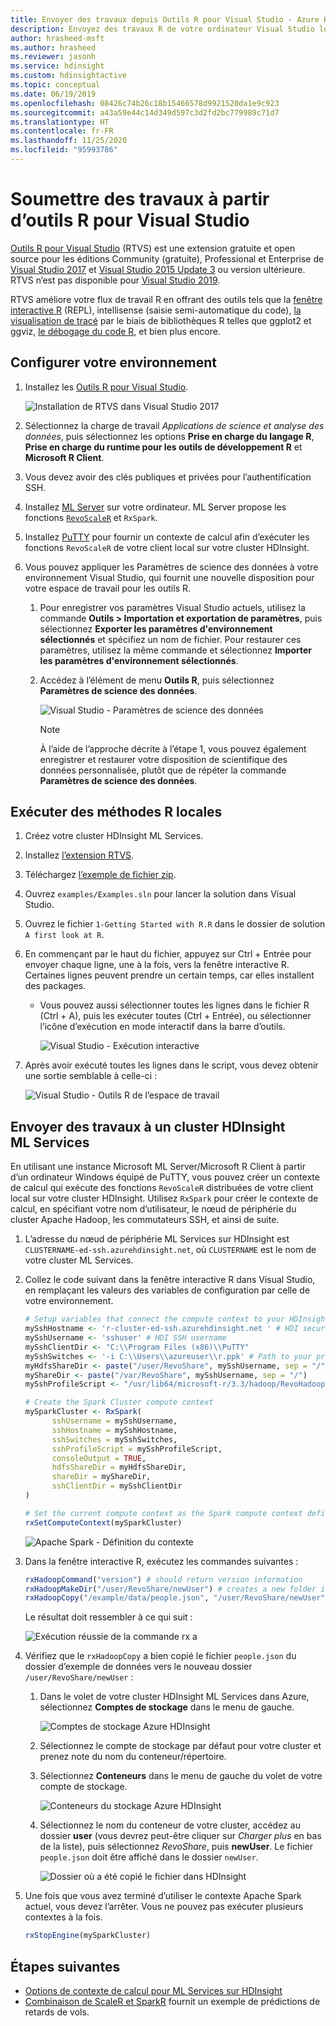 ```yaml
---
title: Envoyer des travaux depuis Outils R pour Visual Studio - Azure HDInsight
description: Envoyez des travaux R de votre ordinateur Visual Studio local vers un cluster HDInsight.
author: hrasheed-msft
ms.author: hrasheed
ms.reviewer: jasonh
ms.service: hdinsight
ms.custom: hdinsightactive
ms.topic: conceptual
ms.date: 06/19/2019
ms.openlocfilehash: 08426c74b26c18b15466578d9921520da1e9c923
ms.sourcegitcommit: a43a59e44c14d349d597c3d2fd2bc779989c71d7
ms.translationtype: HT
ms.contentlocale: fr-FR
ms.lasthandoff: 11/25/2020
ms.locfileid: "95993786"
---
```

# <a name="submit-jobs-from-r-tools-for-visual-studio"></a>Soumettre des travaux à partir d’outils R pour Visual Studio

[Outils R pour Visual Studio](https://marketplace.visualstudio.com/items?itemName=MikhailArkhipov007.RTVS2019) (RTVS) est une extension gratuite et open source pour les éditions Community (gratuite), Professional et Enterprise de [Visual Studio 2017](https://www.visualstudio.com/downloads/) et [Visual Studio 2015 Update 3](https://go.microsoft.com/fwlink/?LinkId=691129) ou version ultérieure. RTVS n’est pas disponible pour [Visual Studio 2019](/visualstudio/porting/port-migrate-and-upgrade-visual-studio-projects?preserve-view=true&view=vs-2019).

RTVS améliore votre flux de travail R en offrant des outils tels que la [fenêtre interactive R](/visualstudio/rtvs/interactive-repl) (REPL), intellisense (saisie semi-automatique du code), [la visualisation de tracé](/visualstudio/rtvs/visualizing-data) par le biais de bibliothèques R telles que ggplot2 et ggviz, [le débogage du code R](/visualstudio/rtvs/debugging), et bien plus encore.

## <a name="set-up-your-environment"></a>Configurer votre environnement

1. Installez les [Outils R pour Visual Studio](/visualstudio/rtvs/installing-r-tools-for-visual-studio).

    ![Installation de RTVS dans Visual Studio 2017](./media/r-server-submit-jobs-r-tools-vs/install-r-tools-for-vs.png)

2. Sélectionnez la charge de travail *Applications de science et analyse des données*, puis sélectionnez les options **Prise en charge du langage R**, **Prise en charge du runtime pour les outils de développement R** et **Microsoft R Client**.

3. Vous devez avoir des clés publiques et privées pour l’authentification SSH.
   <!-- {TODO tbd, no such file yet}[use SSH with HDInsight](hdinsight-hadoop-linux-use-ssh-windows.md) -->

4. Installez [ML Server](/previous-versions/machine-learning-server/install/r-server-install-windows) sur votre ordinateur. ML Server propose les fonctions [`RevoScaleR`](/machine-learning-server/r-reference/revoscaler/revoscaler) et `RxSpark`.

5. Installez [PuTTY](https://www.putty.org/) pour fournir un contexte de calcul afin d’exécuter les fonctions `RevoScaleR` de votre client local sur votre cluster HDInsight.

6. Vous pouvez appliquer les Paramètres de science des données à votre environnement Visual Studio, qui fournit une nouvelle disposition pour votre espace de travail pour les outils R.
   1. Pour enregistrer vos paramètres Visual Studio actuels, utilisez la commande **Outils > Importation et exportation de paramètres**, puis sélectionnez **Exporter les paramètres d'environnement sélectionnés** et spécifiez un nom de fichier. Pour restaurer ces paramètres, utilisez la même commande et sélectionnez **Importer les paramètres d'environnement sélectionnés**.

   2. Accédez à l’élément de menu **Outils R**, puis sélectionnez **Paramètres de science des données**.

       ![Visual Studio - Paramètres de science des données](./media/r-server-submit-jobs-r-tools-vs/data-science-settings.png)

      > [!NOTE]  
      > À l’aide de l’approche décrite à l’étape 1, vous pouvez également enregistrer et restaurer votre disposition de scientifique des données personnalisée, plutôt que de répéter la commande **Paramètres de science des données**.

## <a name="execute-local-r-methods"></a>Exécuter des méthodes R locales

1. Créez votre cluster HDInsight ML Services.
2. Installez [l’extension RTVS](/visualstudio/rtvs/installation).
3. Téléchargez [l’exemple de fichier zip](https://github.com/Microsoft/RTVS-docs/archive/master.zip).
4. Ouvrez `examples/Examples.sln` pour lancer la solution dans Visual Studio.
5. Ouvrez le fichier `1-Getting Started with R.R` dans le dossier de solution `A first look at R`.
6. En commençant par le haut du fichier, appuyez sur Ctrl + Entrée pour envoyer chaque ligne, une à la fois, vers la fenêtre interactive R. Certaines lignes peuvent prendre un certain temps, car elles installent des packages.
    * Vous pouvez aussi sélectionner toutes les lignes dans le fichier R (Ctrl + A), puis les exécuter toutes (Ctrl + Entrée), ou sélectionner l’icône d’exécution en mode interactif dans la barre d’outils.

        ![Visual Studio - Exécution interactive](./media/r-server-submit-jobs-r-tools-vs/execute-interactive1.png)

7. Après avoir exécuté toutes les lignes dans le script, vous devez obtenir une sortie semblable à celle-ci :

    ![Visual Studio - Outils R de l’espace de travail](./media/r-server-submit-jobs-r-tools-vs/visual-studio-workspace.png)

## <a name="submit-jobs-to-an-hdinsight-ml-services-cluster"></a>Envoyer des travaux à un cluster HDInsight ML Services

En utilisant une instance Microsoft ML Server/Microsoft R Client à partir d’un ordinateur Windows équipé de PuTTY, vous pouvez créer un contexte de calcul qui exécute des fonctions `RevoScaleR` distribuées de votre client local sur votre cluster HDInsight. Utilisez `RxSpark` pour créer le contexte de calcul, en spécifiant votre nom d’utilisateur, le nœud de périphérie du cluster Apache Hadoop, les commutateurs SSH, et ainsi de suite.

1. L’adresse du nœud de périphérie ML Services sur HDInsight est `CLUSTERNAME-ed-ssh.azurehdinsight.net`, où `CLUSTERNAME` est le nom de votre cluster ML Services.

1. Collez le code suivant dans la fenêtre interactive R dans Visual Studio, en remplaçant les valeurs des variables de configuration par celle de votre environnement.

    ```R
    # Setup variables that connect the compute context to your HDInsight cluster
    mySshHostname <- 'r-cluster-ed-ssh.azurehdinsight.net ' # HDI secure shell hostname
    mySshUsername <- 'sshuser' # HDI SSH username
    mySshClientDir <- "C:\\Program Files (x86)\\PuTTY"
    mySshSwitches <- '-i C:\\Users\\azureuser\\r.ppk' # Path to your private ssh key
    myHdfsShareDir <- paste("/user/RevoShare", mySshUsername, sep = "/")
    myShareDir <- paste("/var/RevoShare", mySshUsername, sep = "/")
    mySshProfileScript <- "/usr/lib64/microsoft-r/3.3/hadoop/RevoHadoopEnvVars.site"

    # Create the Spark Cluster compute context
    mySparkCluster <- RxSpark(
          sshUsername = mySshUsername,
          sshHostname = mySshHostname,
          sshSwitches = mySshSwitches,
          sshProfileScript = mySshProfileScript,
          consoleOutput = TRUE,
          hdfsShareDir = myHdfsShareDir,
          shareDir = myShareDir,
          sshClientDir = mySshClientDir
    )

    # Set the current compute context as the Spark compute context defined above
    rxSetComputeContext(mySparkCluster)
    ```

   ![Apache Spark - Définition du contexte](./media/r-server-submit-jobs-r-tools-vs/apache-spark-context.png)

1. Dans la fenêtre interactive R, exécutez les commandes suivantes :

    ```R
    rxHadoopCommand("version") # should return version information
    rxHadoopMakeDir("/user/RevoShare/newUser") # creates a new folder in your storage account
    rxHadoopCopy("/example/data/people.json", "/user/RevoShare/newUser") # copies file to new folder
    ```

    Le résultat doit ressembler à ce qui suit :

    ![Exécution réussie de la commande rx](./media/r-server-submit-jobs-r-tools-vs/successful-rx-commands.png) a
1. Vérifiez que le `rxHadoopCopy` a bien copié le fichier `people.json` du dossier d’exemple de données vers le nouveau dossier `/user/RevoShare/newUser` :

    1. Dans le volet de votre cluster HDInsight ML Services dans Azure, sélectionnez **Comptes de stockage** dans le menu de gauche.

        ![Comptes de stockage Azure HDInsight](./media/r-server-submit-jobs-r-tools-vs/hdinsight-storage-accounts.png)

    2. Sélectionnez le compte de stockage par défaut pour votre cluster et prenez note du nom du conteneur/répertoire.

    3. Sélectionnez **Conteneurs** dans le menu de gauche du volet de votre compte de stockage.

        ![Conteneurs du stockage Azure HDInsight](./media/r-server-submit-jobs-r-tools-vs/hdi-storage-containers.png)

    4. Sélectionnez le nom du conteneur de votre cluster, accédez au dossier **user** (vous devrez peut-être cliquer sur *Charger plus* en bas de la liste), puis sélectionnez *RevoShare*, puis **newUser**. Le fichier `people.json` doit être affiché dans le dossier `newUser`.

        ![Dossier où a été copié le fichier dans HDInsight](./media/r-server-submit-jobs-r-tools-vs/hdinsight-copied-file.png)

1. Une fois que vous avez terminé d’utiliser le contexte Apache Spark actuel, vous devez l’arrêter. Vous ne pouvez pas exécuter plusieurs contextes à la fois.

    ```R
    rxStopEngine(mySparkCluster)
    ```

## <a name="next-steps"></a>Étapes suivantes

* [Options de contexte de calcul pour ML Services sur HDInsight](r-server-compute-contexts.md)
* [Combinaison de ScaleR et SparkR](../hdinsight-hadoop-r-scaler-sparkr.md) fournit un exemple de prédictions de retards de vols.